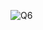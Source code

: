 ![Q6](https://user-images.githubusercontent.com/123927698/216270698-5b18183a-affd-4ee4-b37a-24c9e359367e.png)
